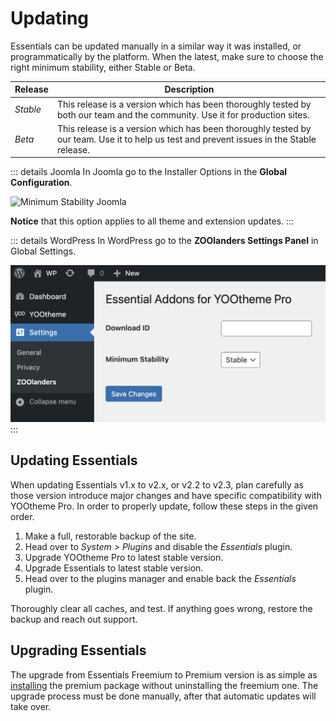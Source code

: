 # Updating

Essentials can be updated manually in a similar way it was installed, or programmatically by the platform. When the latest, make sure to choose the right minimum stability, either Stable or Beta.

| Release | Description |
| --- | --- |
| *Stable* | This release is a version which has been thoroughly tested by both our team and the community. Use it for production sites. |
| *Beta* | This release is a version which has been thoroughly tested by our team. Use it to help us test and prevent issues in the Stable release. |

::: details Joomla
In Joomla go to the Installer Options in the **Global Configuration**.

![Minimum Stability Joomla](/assets/minimum-stability.webp)

**Notice** that this option applies to all theme and extension updates.
:::

::: details WordPress
In WordPress go to the **ZOOlanders Settings Panel** in Global Settings.

![Minimum Stability WordPress](./assets/essential-settings-wordpress.png)
:::

## Updating Essentials

When updating Essentials v1.x to v2.x, or v2.2 to v2.3, plan carefully as those version introduce major changes and have specific compatibility with YOOtheme Pro. In order to properly update, follow these steps in the given order.

1. Make a full, restorable backup of the site.
1. Head over to _System > Plugins_ and disable the _Essentials_ plugin.
1. Upgrade YOOtheme Pro to latest stable version.
1. Upgrade Essentials to latest stable version.
1. Head over to the plugins manager and enable back the _Essentials_ plugin.

Thoroughly clear all caches, and test. If anything goes wrong, restore the backup and reach out support.

## Upgrading Essentials

The upgrade from Essentials Freemium to Premium version is as simple as [installing](./installation) the premium package without uninstalling the freemium one. The upgrade process must be done manually, after that automatic updates will take over.
